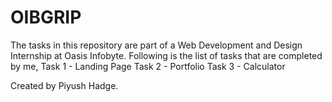 # OIBGRIP
The tasks in this repository are part of a Web Development and Design Internship at Oasis Infobyte.
Following is the list of tasks that are completed by me,
Task 1 - Landing Page
Task 2 - Portfolio
Task 3 - Calculator

Created by Piyush Hadge.